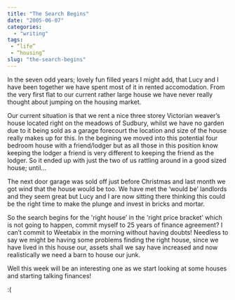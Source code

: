 ```yaml
---
title: "The Search Begins"
date: "2005-06-07"
categories: 
  - "writing"
tags:
 - “life”
 - “housing”
slug: "the-search-begins"
---
```


In the seven odd years; lovely fun filled years I might add, that Lucy and I have been together we have spent most of it in rented accomodation. From the very first flat to our current rather large house we have never really thought about jumping on the housing market. 

Our current situation is that we rent a nice three storey Victorian weaver’s house located right on the meadows of Sudbury, whilst we have no garden due to it being sold as a garage forecourt the location and size of the house really makes up for this. In the begining we moved into this potential four bedroom house with a friend/lodger but as all those in this position know keeping the lodger a friend is very different to keeping the friend as the lodger. So it ended up with just the two of us rattling around in a good sized house; until… 

The next door garage was sold off just before Christmas and last month we got wind that the house would be too. We have met the ‘would be’ landlords and they seem great but Lucy and I are now sitting there thinking this could be the right time to make the plunge and invest in bricks and mortar.

So the search begins for the 'right house’ in the 'right price bracket’ which is not going to happen, commit myself to 25 years of finance agreement? I can’t commit to Weetabix in the morning without having doubts! Needless to say we might be having some problems finding the right house, since we have lived in this house our, assets shall we say have increased and now realistically we need a barn to house our junk.

Well this week will be an interesting one as we start looking at some houses and starting talking finances!

:(
